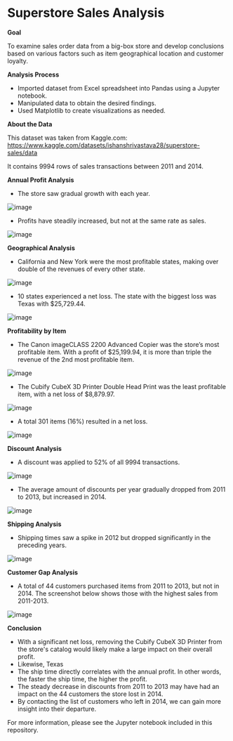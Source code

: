# Superstore Sales Analysis

**Goal**

To examine sales order data from a big-box store and develop conclusions based on various factors such as item geographical location and customer loyalty.

**Analysis Process**

-	Imported dataset from Excel spreadsheet into Pandas using a Jupyter notebook. 
-	Manipulated data to obtain the desired findings.
-	Used Matplotlib to create visualizations as needed.
  
**About the Data**

This dataset was taken from Kaggle.com: https://www.kaggle.com/datasets/ishanshrivastava28/superstore-sales/data

It contains 9994 rows of sales transactions between 2011 and 2014.

**Annual Profit Analysis**

-	The store saw gradual growth with each year.

![image](https://github.com/dgiglio84/Superstore-Sales-Analysis/assets/120340086/fdddf457-a777-433b-bed5-8b7bbc2b1148)

-	Profits have steadily increased, but not at the same rate as sales.
  
![image](https://github.com/dgiglio84/Superstore-Sales-Analysis/assets/120340086/b2ee384b-aee3-4c22-84d1-316463b99a64)

**Geographical Analysis**

-	California and New York were the most profitable states, making over double of the revenues of every other state.
  
![image](https://github.com/dgiglio84/Superstore-Sales-Analysis/assets/120340086/4a300d1c-afb4-4f58-8f86-011927c693da)

-	10 states experienced a net loss. The state with the biggest loss was Texas with $25,729.44.
  
![image](https://github.com/dgiglio84/Superstore-Sales-Analysis/assets/120340086/58ee2bc4-e6b7-4996-8a77-5094492da54f)

**Profitability by Item**

-	The Canon imageCLASS 2200 Advanced Copier was the store’s most profitable item. With a profit of $25,199.94, it is more than triple the revenue of the 2nd most profitable item.

![image](https://github.com/dgiglio84/Superstore-Sales-Analysis/assets/120340086/9e1d9120-02a2-4584-9605-bdf775d9e3a8)

-	The Cubify CubeX 3D Printer Double Head Print was the least profitable item, with a net loss of $8,879.97.

![image](https://github.com/dgiglio84/Superstore-Sales-Analysis/assets/120340086/e02df8c4-a35d-4455-bb01-c13ba6134d6a)

-	A total 301 items (16%) resulted in a net loss.
  
![image](https://github.com/dgiglio84/Superstore-Sales-Analysis/assets/120340086/737eee57-6bd7-4c66-9eb3-ae263306da53)
 
**Discount Analysis**

-	A discount was applied to 52% of all 9994 transactions.

![image](https://github.com/dgiglio84/Superstore-Sales-Analysis/assets/120340086/b74bf827-3146-4dec-a371-76b969120db8)

- The average amount of discounts per year gradually dropped from 2011 to 2013, but increased in 2014.

![image](https://github.com/dgiglio84/Superstore-Sales-Analysis/assets/120340086/5d5cc64c-da38-4637-8ac9-ea6a0c8a0ccb)

**Shipping Analysis**

-	Shipping times saw a spike in 2012 but dropped significantly in the preceding years. 

![image](https://github.com/dgiglio84/Superstore-Sales-Analysis/assets/120340086/ebda42e9-fa83-454d-b46e-5d2298ff3e9d)

**Customer Gap Analysis** 

-	A total of 44 customers purchased items from 2011 to 2013, but not in 2014. The screenshot below shows those with the highest sales from 2011-2013.
  	
![image](https://github.com/dgiglio84/Superstore-Sales-Analysis/assets/120340086/ec6b1b7b-bdc2-4b04-8194-d6098ba87d6a)

**Conclusion**

- With a significant net loss, removing the Cubify CubeX 3D Printer from the store's catalog would likely make a large impact on their overall profit.
- Likewise, Texas 
- The ship time directly correlates with the annual profit. In other words, the faster the ship time, the higher the profit.
- The steady decrease in discounts from 2011 to 2013 may have had an impact on the 44 customers the store lost in 2014.
-	By contacting the list of customers who left in 2014, we can gain more insight into their departure.

For more information, please see the Jupyter notebook included in this repository.  
